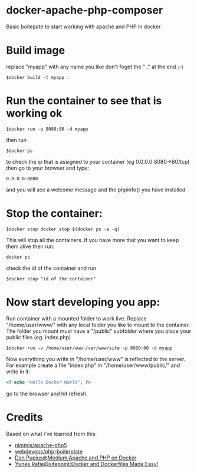 # docker-apache-php-composer
Basic boilepate to start working with apache and PHP in docker

# Build image 
replace "myapp" with any name you like
don't foget the " ." at the end ;-)
```
$docker build -t myapp .
```
# Run the container to see that is working ok
```
$docker run -p 8080:80 -d myapp
```
then run 
```
$docker ps
```
to check the ip that is assigned to your container (eg 0.0.0.0:8080->80/tcp)
then go to your browser and type: 
```
0.0.0.0:8080
```
and you will see a welcome message and the phpinfo() you have installed

# Stop the container:
```
$docker stop docker stop $(docker ps -a -q)
```
This will stop all the containers. 
If you have more that you want to keep them alive then run:
```
docker ps
```
check the id of the container and run 
```
$docker stop "id of the container"
```
# Now start developing you app:

Run container with a mounted folder to work live.
Replace "/home/user/www/" with any local folder you like to mount to the container.
The folder you mount must have a "/public" subfolder where you place your public files (eg. index.php)
```
$docker run -v /home/user/www:/var/www/site -p 8080:80 -d myapp
```
Now everything you write in "/home/user/www" is reflected to the server.
For example create a file "index.php" in  "/home/user/www/public/" and write in it:
```php
<? echo "Hello Docker World"; ?>
```
go to the browser and hit refresh.

# Credits
Based on what i've learned from this:
- [nimmis/apache-php5](https://hub.docker.com/r/nimmis/apache-php5/~/dockerfile/)
- [webdevops/php-boilerplate](https://hub.docker.com/r/webdevops/php-boilerplate/~/dockerfile/)
- [Dan Pupius@Medium:Apache and PHP on Docker](https://medium.com/dev-tricks/apache-and-php-on-docker-44faef716150#.5bz3h5mgy)
- [Yunes Rafie@sitepoint:Docker and Dockerfiles Made Easy!](http://www.sitepoint.com/docker-and-dockerfiles-made-easy/)
